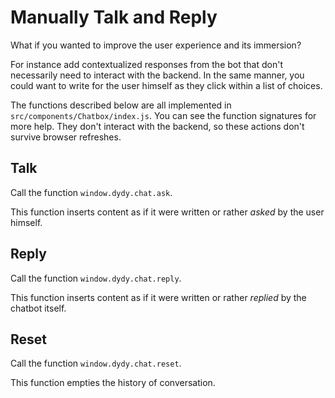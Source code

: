 # Manually Talk and Reply

What if you wanted to improve the user experience and its immersion?

For instance add contextualized responses from the bot that don't necessarily
need to interact with the backend. In the same manner, you could want to write
for the user himself as they click within a list of choices.

The functions described below are all implemented in
`src/components/Chatbox/index.js`. You can see the function signatures for more
help. They don't interact with the backend, so these actions don't survive
browser refreshes.

## Talk

Call the function `window.dydy.chat.ask`.

This function inserts content as if it were written or rather *asked* by the
user himself.

## Reply

Call the function `window.dydy.chat.reply`.

This function inserts content as if it were written or rather *replied* by the
chatbot itself.

## Reset

Call the function `window.dydy.chat.reset`.

This function empties the history of conversation.
